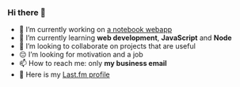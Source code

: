 ### Hi there 👋

- 🔭 I’m currently working on [a notebook webapp](https://gitlab.com/nikkehtine/js-notes-app)
- 🌱 I’m currently learning **web development**, **JavaScript** and **Node**
- 👯 I’m looking to collaborate on projects that are useful
- 😔 I’m looking for motivation and a job
- 📫 How to reach me: only **my business email**
- 🎵 Here is my [Last.fm profile](https://www.last.fm/user/nikkehtine)
